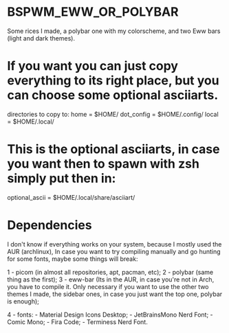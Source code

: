 # BSPWM_EWW_OR_POLYBAR
Some rices I made, a polybar one with my colorscheme, and two Eww bars (light and dark themes).

# If you want you can just copy everything to its right place, but you can choose some optional asciiarts.
directories to copy to: 
home = $HOME/
dot_config = $HOME/.config/
local = $HOME/.local/

# This is the optional asciiarts, in case you want then to spawn with zsh simply put then in:
optional_ascii = $HOME/.local/share/asciiart/


# Dependencies
I don't know if everything works on your system, because I mostly used the AUR (archlinux), In case you want to try compiling manually and go hunting for some fonts, maybe some things will break:

1 - picom (in almost all repositories, apt, pacman, etc);
2 - polybar (same thing as the first);
3 - eww-bar (Its in the AUR, in case you're not in Arch, you have to compile it. Only necessary if you want to use the other two themes I made, the sidebar ones, in case you just want the top one, polybar is enough);

4 - fonts:
    - Material Design Icons Desktop;
    - JetBrainsMono Nerd Font;
    - Comic Mono;
    - Fira Code;
    - Terminess Nerd Font.
